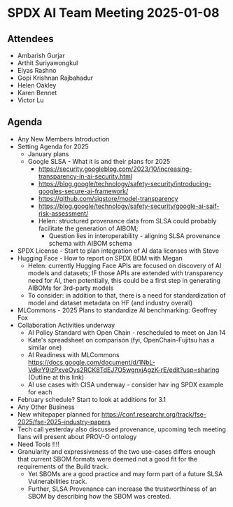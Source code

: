 # SPDX AI Team Meeting 2025-01-08

## Attendees

- Ambarish Gurjar
- Arthit Suriyawongkul
- Elyas Rashno
- Gopi Krishnan Rajbahadur
- Helen Oakley
- Karen Bennet
- Victor Lu

## Agenda

- Any New Members Introduction
- Setting Agenda for 2025
  - January plans
  - Google SLSA - What it is and their plans for 2025
    - <https://security.googleblog.com/2023/10/increasing-transparency-in-ai-security.html>
    - <https://blog.google/technology/safety-security/introducing-googles-secure-ai-framework/>
    - <https://github.com/sigstore/model-transparency>
    - <https://blog.google/technology/safety-security/google-ai-saif-risk-assessment/>
    - Helen: structured provenance data from SLSA could probably facilitate
      the generation of AIBOM;
      - Question lies in interoperability - aligning SLSA provenance schema
        with AIBOM schema
- SPDX License - Start to plan integration of AI data licenses with Steve
- Hugging Face - How to report on SPDX BOM with Megan
  - Helen: currently Hugging Face APIs are focused on discovery of AI models
    and datasets; IF those APIs are extended with transparency need for AI,
    then potentially, this could be a first step in generating AIBOMs for
    3rd-party models
  - To consider: in addition to that, there is a need for standardization of
    model and dataset metadata on HF (and industry overall)
- MLCommons - 2025 Plans to standardize AI benchmarking: Geoffrey Fox
- Collaboration Activities underway
  - AI Policy Standard with Open Chain - rescheduled to meet on Jan 14
  - Kate's spreadsheet on comparison (fyi, OpenChain-Fujitsu has a similar one)
  - AI Readiness with MLCommons <https://docs.google.com/document/d/1NbL-VdkrY9jzPxveOys2RCK8TdEJ7O5wgnxjAgzK-rE/edit?usp=sharing> (Outline at this link)
  - AI use cases with CISA underway - consider hav ing SPDX example for each
- February schedule? Start to look at additions for 3.1
- Any Other Business
- New whitepaper planned for <https://conf.researchr.org/track/fse-2025/fse-2025-industry-papers>
- Tech call yesterday also discussed provenance,
  upcoming tech meeting Ilans will present about PROV-O ontology
- Need Tools !!!!
- Granularity and expressiveness of the two use-cases differs enough that
  current SBOM formats were deemed not a good fit for the requirements of the
  Build track.
  - Yet SBOMs are a good practice and may form part of a future SLSA
    Vulnerabilities track.
  - Further, SLSA Provenance can increase the trustworthiness of an SBOM by
    describing how the SBOM was created.
